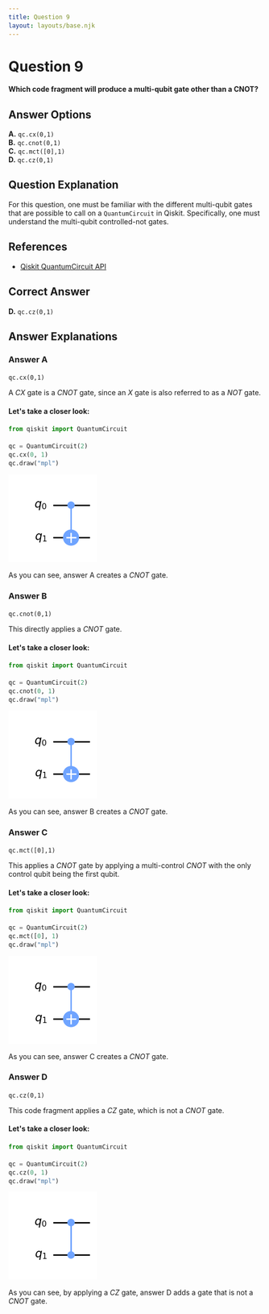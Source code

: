 ```yaml
---
title: Question 9
layout: layouts/base.njk
---
```

# Question 9

#### Which code fragment will produce a multi-qubit gate other than a CNOT?

## Answer Options

**A.** `qc.cx(0,1)`  
**B.** `qc.cnot(0,1)`  
**C.** `qc.mct([0],1)`  
**D.** `qc.cz(0,1)`

## Question Explanation

For this question, one must be familiar with the different multi-qubit gates that are possible to call on a `QuantumCircuit` in Qiskit.
Specifically, one must understand the multi-qubit controlled-not gates.

## References

* [Qiskit QuantumCircuit API](https://qiskit.org/documentation/stubs/qiskit.circuit.QuantumCircuit.html?highlight=quantumcircuit#qiskit.circuit.QuantumCircuit)   

## Correct Answer

**D.** `qc.cz(0,1)`

## Answer Explanations

### Answer A

`qc.cx(0,1)`

A $CX$ gate is a $CNOT$ gate, since an $X$ gate is also referred to as a $NOT$ gate.

#### Let's take a closer look:


```python
from qiskit import QuantumCircuit

qc = QuantumCircuit(2)
qc.cx(0, 1)
qc.draw("mpl")
```




    
![png](Question-09_files/Question-09_11_0.png)
    



As you can see, answer A creates a $CNOT$ gate.

### Answer B

`qc.cnot(0,1)`

This directly applies a $CNOT$ gate.

#### Let's take a closer look:


```python
from qiskit import QuantumCircuit

qc = QuantumCircuit(2)
qc.cnot(0, 1)
qc.draw("mpl")
```




    
![png](Question-09_files/Question-09_15_0.png)
    



As you can see, answer B creates a $CNOT$ gate.

### Answer C

`qc.mct([0],1)`

This applies a $CNOT$ gate by applying a multi-control $CNOT$ with the only control qubit being the first qubit.

#### Let's take a closer look:


```python
from qiskit import QuantumCircuit

qc = QuantumCircuit(2)
qc.mct([0], 1)
qc.draw("mpl")
```




    
![png](Question-09_files/Question-09_19_0.png)
    



As you can see, answer C creates a $CNOT$ gate.

### Answer D

`qc.cz(0,1)`

This code fragment applies a $CZ$ gate, which is not a $CNOT$ gate.

#### Let's take a closer look:


```python
from qiskit import QuantumCircuit

qc = QuantumCircuit(2)
qc.cz(0, 1)
qc.draw("mpl")
```




    
![png](Question-09_files/Question-09_23_0.png)
    



As you can see, by applying a $CZ$ gate, answer D adds a gate that is not a $CNOT$ gate.
